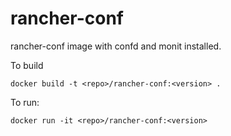 rancher-conf
============

rancher-conf image with confd and monit installed.

To build

```
docker build -t <repo>/rancher-conf:<version> .
```

To run:

```
docker run -it <repo>/rancher-conf:<version> 
```

